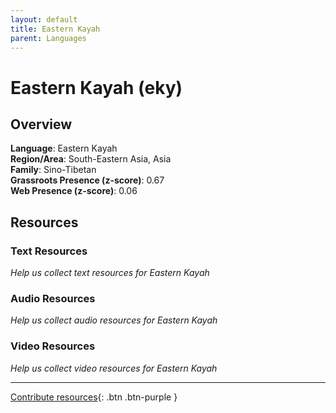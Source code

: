 ```yaml
---
layout: default
title: Eastern Kayah
parent: Languages
---
```


# Eastern Kayah (eky)

## Overview

**Language**: Eastern Kayah  
**Region/Area**: South-Eastern Asia, Asia  
**Family**: Sino-Tibetan  
**Grassroots Presence (z-score)**: 0.67  
**Web Presence (z-score)**: 0.06  

## Resources

### Text Resources
*Help us collect text resources for Eastern Kayah*

### Audio Resources
*Help us collect audio resources for Eastern Kayah*

### Video Resources
*Help us collect video resources for Eastern Kayah*

---

[Contribute resources](https://forms.office.com/e/1SfLJx3u1r){: .btn .btn-purple }
